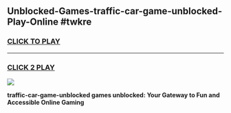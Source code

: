 
## Unblocked-Games-traffic-car-game-unblocked-Play-Online #twkre
<h3>
<a href="https://news.freeplayer.one?title=traffic-car-game-unblocked&ref=3">CLICK TO PLAY</a></h3>
<hr>

<h3>
<a href="https://news.freeplayer.one?title=traffic-car-game-unblocked&ref=3">CLICK 2 PLAY</a>
  
</h3>

<a href="https://news.freeplayer.one?title=traffic-car-game-unblocked&ref=3"><img src="https://clearcache.store/games.png"></a>


**traffic-car-game-unblocked games unblocked: Your Gateway to Fun and Accessible Online Gaming**
